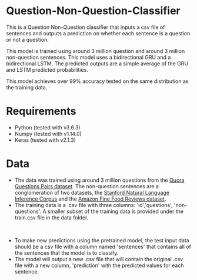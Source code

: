 # Question-Non-Question-Classifier

This is a Question Non-Question classifier that inputs a csv file of sentences and outputs a prediction on whether each sentence is a question or not a question.

This model is trained using around 3 million question and around 3 million non-question sentences. This model uses a bidirectional GRU and a bidirectional LSTM. The predicted outputs are a simple average of the GRU and LSTM predicted probabilities. 

This model achieves over 99% accuracy tested on the same distribution as the training data. 

# Requirements
*  Python (tested with v3.6.3)
*  Numpy  (tested with v1.14.0)
*  Keras  (tested with v2.1.3)
 
 # Data
 * The data was trained using around 3 million questions from the [Quora Questions Pairs dataset](https://www.kaggle.com/c/quora-question-pairs/data). The non-question sentences are a conglomeration of two datasets, the [Stanford Natural Language Inference Corpus](https://www.kaggle.com/stanfordu/stanford-natural-language-inference-corpus/data) and the [Amazon Fine Food Reviews
dataset](https://www.kaggle.com/snap/amazon-fine-food-reviews/data).
* The training data is a .csv file with three columns: 'id','questions', 'non-questions'. A smaller subset of the training data is provided under the train.csv file in the data folder.
<br>


* To make new predictions using the pretrained model, the test input data should be a csv file with a column named 'sentences' that contains all of the sentences that the model is to classify.
* The model will output a new .csv file that will contain the original .csv file with a new column, 'prediction' with the predicted values for each sentence.


